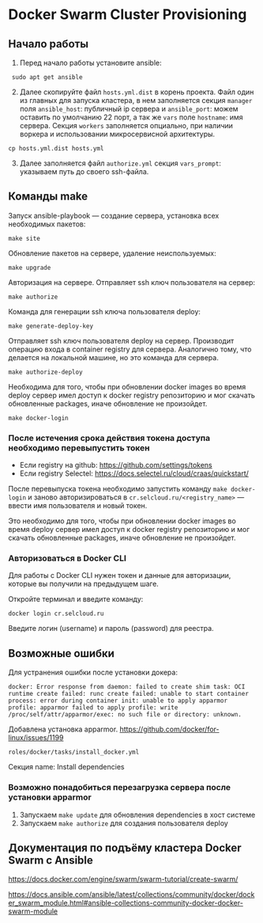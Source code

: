 # Docker Swarm Cluster Provisioning

## Начало работы

1. Перед начало работы установите ansible:

``` sudo apt get ansible```

2. Далее скопируйте файл `hosts.yml.dist` в корень проекта. Файл один из главных для запуска кластера, в нем заполняется секция `manager` поля `ansible_host`: публичный ip сервера и `ansible_port`: можем оставить по умолчанию 22 порт, а так же `vars` поле `hostname`: имя сервера. Секция `workers` заполняется опциально, при наличии воркера и использовании микросервисной архитектуры.

```cp hosts.yml.dist hosts.yml```

3. Далее заполняется файл `authorize.yml` секция `vars_prompt`: указываем путь до своего ssh-файла.

## Команды make

Запуск ansible-playbook — создание сервера, установка всех необходимых пакетов:

```make site```

Обновление пакетов на сервере, удаление неиспользуемых:

```make upgrade```

Авторизация на сервере. Отправляет ssh ключ пользователя на сервер:

```make authorize```

Команда для генерации ssh ключа пользователя deploy:

```make generate-deploy-key```

Отправляет ssh ключ пользователя deploy на сервер. Производит операцию входа в container registry для сервера. Аналогично тому, что делается на локальной машине, но это команда для сервера.

```make authorize-deploy```

Необходима для того, чтобы при обновлении docker images во время deploy сервер имел доступ к docker registry репозиторию и мог скачать обновленные packages, иначе обновление не произойдет.

```make docker-login```

### После истечения срока действия токена доступа необходимо перевыпустить токен
- Если registry на github: https://github.com/settings/tokens
- Если registry Selectel: https://docs.selectel.ru/cloud/craas/quickstart/

После перевыпуска токена необходимо запустить команду `make docker-login` и заново авторизироваться в `cr.selcloud.ru/<registry_name>` — ввести имя пользователя и новый токен.

Это необходимо для того, чтобы при обновлении docker images во время deploy сервер имел доступ к docker registry репозиторию и мог скачать обновленные packages, иначе обновление не произойдет.

### Авторизоваться в Docker CLI
Для работы с Docker CLI нужен токен и данные для авторизации, которые вы получили на предыдущем шаге.

Откройте терминал и введите команду:

```docker login cr.selcloud.ru```

Введите логин (username) и пароль (password) для реестра.

## Возможные ошибки

Для устранения ошибки после установки докера:

```
docker: Error response from daemon: failed to create shim task: OCI runtime create failed: runc create failed: unable to start container process: error during container init: unable to apply apparmor profile: apparmor failed to apply profile: write /proc/self/attr/apparmor/exec: no such file or directory: unknown.
```
Добавлена установка apparmor. https://github.com/docker/for-linux/issues/1199

`roles/docker/tasks/install_docker.yml`

Секция name: Install dependencies

### Возможно понадобиться перезагрузка сервера после установки apparmor

1. Запускаем `make update` для обновления dependencies в хост системе
2. Запускаем `make authorize` для создания пользователя deploy

## Документация по подъёму кластера Docker Swarm с Ansible

https://docs.docker.com/engine/swarm/swarm-tutorial/create-swarm/

https://docs.ansible.com/ansible/latest/collections/community/docker/docker_swarm_module.html#ansible-collections-community-docker-docker-swarm-module